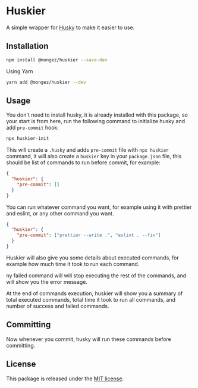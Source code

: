 # Huskier

A simple wrapper for [Husky](https://typicode.github.io/husky) to make it easier to use.

## Installation

```bash
npm install @mongez/huskier --save-dev
```

Using Yarn

```bash
yarn add @mongez/huskier --dev
```

## Usage

You don't need to install husky, it is already installed with this package, so your start is from here, run the following command to initialize husky and add `pre-commit` hook:

```bash
npx huskier-init
```

This will create a `.husky` and adds `pre-commit` file with `npx huskier` command, it will also create a `huskier` key in your `package.json` file, this should be list of commands to run before commit, for example:

```json
{
  "huskier": {
    "pre-commit": []
  }
}
```

You can run whatever command you want, for example using it with prettier and eslint, or any other command you want.

```json
{
  "huskier": {
    "pre-commit": ["prettier --write .", "eslint . --fix"]
  }
}
```

Huskier will also give you some details about executed commands, for example how much time it took to run each command.

ny failed command will will stop executing the rest of the commands, and will show you the error message.

At the end of commands execution, huskier will show you a summary of total executed commands, total time it took to run all commands, and number of success and failed commands.

## Committing

Now whenever you commit, husky will run these commands before committing.

## License

This package is released under the [MIT license](https://en.wikipedia.org/wiki/MIT_License).
